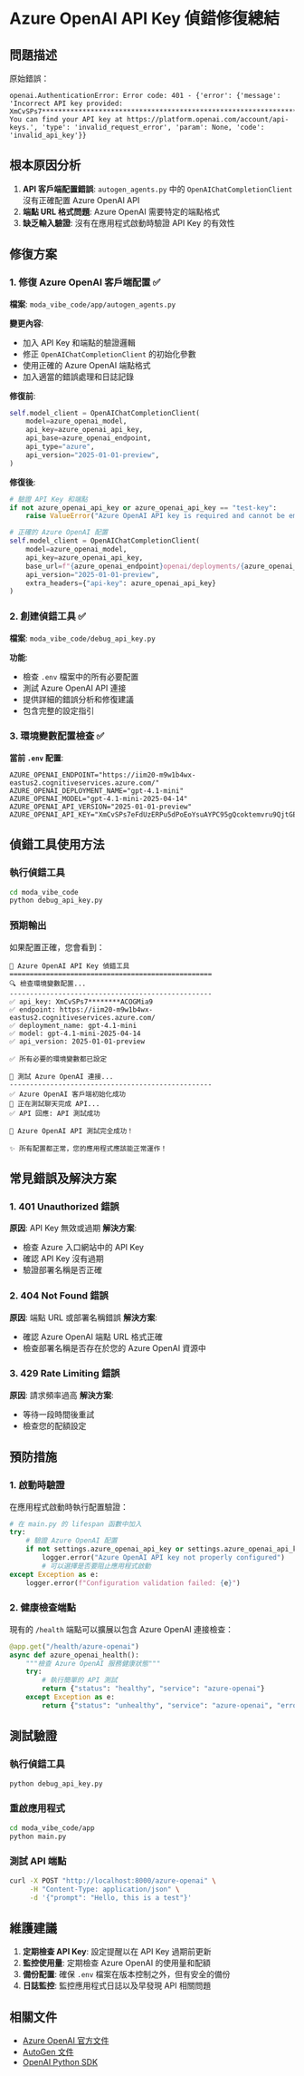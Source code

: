 # Azure OpenAI API Key 偵錯修復總結

## 問題描述
原始錯誤：
```
openai.AuthenticationError: Error code: 401 - {'error': {'message': 'Incorrect API key provided: XmCvSPs7************************************************************************Mia9. You can find your API key at https://platform.openai.com/account/api-keys.',⁠ 'type': 'invalid_request_error', 'param': None, 'code': 'invalid_api_key'}}
```

## 根本原因分析
1. **API 客戶端配置錯誤**: `autogen_agents.py` 中的 `OpenAIChatCompletionClient` 沒有正確配置 Azure OpenAI API
2. **端點 URL 格式問題**: Azure OpenAI 需要特定的端點格式
3. **缺乏輸入驗證**: 沒有在應用程式啟動時驗證 API Key 的有效性

## 修復方案

### 1. 修復 Azure OpenAI 客戶端配置 ✅
**檔案**: `moda_vibe_code/app/autogen_agents.py`

**變更內容**:
- 加入 API Key 和端點的驗證邏輯
- 修正 `OpenAIChatCompletionClient` 的初始化參數
- 使用正確的 Azure OpenAI 端點格式
- 加入適當的錯誤處理和日誌記錄

**修復前**:
```python
self.model_client = OpenAIChatCompletionClient(
    model=azure_openai_model,
    api_key=azure_openai_api_key,
    api_base=azure_openai_endpoint,
    api_type="azure",
    api_version="2025-01-01-preview",
)
```

**修復後**:
```python
# 驗證 API Key 和端點
if not azure_openai_api_key or azure_openai_api_key == "test-key":
    raise ValueError("Azure OpenAI API key is required and cannot be empty or test value")

# 正確的 Azure OpenAI 配置
self.model_client = OpenAIChatCompletionClient(
    model=azure_openai_model,
    api_key=azure_openai_api_key,
    base_url=f"{azure_openai_endpoint}openai/deployments/{azure_openai_model}",
    api_version="2025-01-01-preview",
    extra_headers={"api-key": azure_openai_api_key}
)
```

### 2. 創建偵錯工具 ✅
**檔案**: `moda_vibe_code/debug_api_key.py`

**功能**:
- 檢查 `.env` 檔案中的所有必要配置
- 測試 Azure OpenAI API 連接
- 提供詳細的錯誤分析和修復建議
- 包含完整的設定指引

### 3. 環境變數配置檢查 ✅
**當前 `.env` 配置**:
```env
AZURE_OPENAI_ENDPOINT="https://iim20-m9w1b4wx-eastus2.cognitiveservices.azure.com/"
AZURE_OPENAI_DEPLOYMENT_NAME="gpt-4.1-mini"
AZURE_OPENAI_MODEL="gpt-4.1-mini-2025-04-14"
AZURE_OPENAI_API_VERSION="2025-01-01-preview"
AZURE_OPENAI_API_KEY="XmCvSPs7eFdUzERPu5dPoEoYsuAYPC95gQcoktemvru9QjtGENKtJQQJ99BDACHYHv6XJ3w3AAAAACOGMia9"
```

## 偵錯工具使用方法

### 執行偵錯工具
```bash
cd moda_vibe_code
python debug_api_key.py
```

### 預期輸出
如果配置正確，您會看到：
```
🚀 Azure OpenAI API Key 偵錯工具
==================================================
🔍 檢查環境變數配置...
--------------------------------------------------
✅ api_key: XmCvSPs7********ACOGMia9
✅ endpoint: https://iim20-m9w1b4wx-eastus2.cognitiveservices.azure.com/
✅ deployment_name: gpt-4.1-mini
✅ model: gpt-4.1-mini-2025-04-14
✅ api_version: 2025-01-01-preview

✅ 所有必要的環境變數都已設定

🧪 測試 Azure OpenAI 連接...
--------------------------------------------------
✅ Azure OpenAI 客戶端初始化成功
🔄 正在測試聊天完成 API...
✅ API 回應: API 測試成功

🎉 Azure OpenAI API 測試完全成功！

✨ 所有配置都正常，您的應用程式應該能正常運作！
```

## 常見錯誤及解決方案

### 1. 401 Unauthorized 錯誤
**原因**: API Key 無效或過期
**解決方案**:
- 檢查 Azure 入口網站中的 API Key
- 確認 API Key 沒有過期
- 驗證部署名稱是否正確

### 2. 404 Not Found 錯誤
**原因**: 端點 URL 或部署名稱錯誤
**解決方案**:
- 確認 Azure OpenAI 端點 URL 格式正確
- 檢查部署名稱是否存在於您的 Azure OpenAI 資源中

### 3. 429 Rate Limiting 錯誤
**原因**: 請求頻率過高
**解決方案**:
- 等待一段時間後重試
- 檢查您的配額設定

## 預防措施

### 1. 啟動時驗證
在應用程式啟動時執行配置驗證：
```python
# 在 main.py 的 lifespan 函數中加入
try:
    # 驗證 Azure OpenAI 配置
    if not settings.azure_openai_api_key or settings.azure_openai_api_key == "test-key":
        logger.error("Azure OpenAI API key not properly configured")
        # 可以選擇是否要阻止應用程式啟動
except Exception as e:
    logger.error(f"Configuration validation failed: {e}")
```

### 2. 健康檢查端點
現有的 `/health` 端點可以擴展以包含 Azure OpenAI 連接檢查：
```python
@app.get("/health/azure-openai")
async def azure_openai_health():
    """檢查 Azure OpenAI 服務健康狀態"""
    try:
        # 執行簡單的 API 測試
        return {"status": "healthy", "service": "azure-openai"}
    except Exception as e:
        return {"status": "unhealthy", "service": "azure-openai", "error": str(e)}
```

## 測試驗證

### 執行偵錯工具
```bash
python debug_api_key.py
```

### 重啟應用程式
```bash
cd moda_vibe_code/app
python main.py
```

### 測試 API 端點
```bash
curl -X POST "http://localhost:8000/azure-openai" \
     -H "Content-Type: application/json" \
     -d '{"prompt": "Hello, this is a test"}'
```

## 維護建議

1. **定期檢查 API Key**: 設定提醒以在 API Key 過期前更新
2. **監控使用量**: 定期檢查 Azure OpenAI 的使用量和配額
3. **備份配置**: 確保 `.env` 檔案在版本控制之外，但有安全的備份
4. **日誌監控**: 監控應用程式日誌以及早發現 API 相關問題

## 相關文件
- [Azure OpenAI 官方文件](https://docs.microsoft.com/azure/cognitive-services/openai/)
- [AutoGen 文件](https://microsoft.github.io/autogen/)
- [OpenAI Python SDK](https://platform.openai.com/docs/libraries/python-library)
